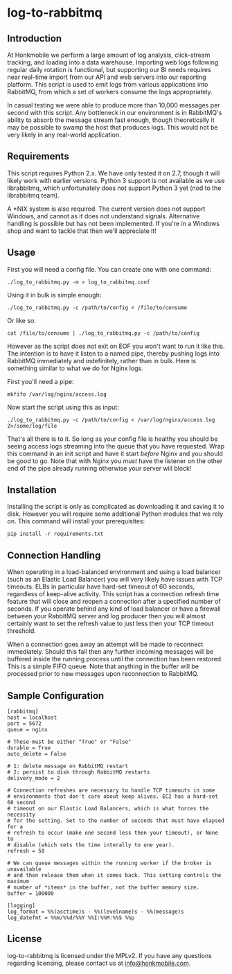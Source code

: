# log-to-rabbitmq

## Introduction
At Honkmobile we perform a large amount of log analysis, click-stream tracking, and loading into a data warehouse. Importing web logs following regular daily rotation is functional, but supporting our BI needs requires near real-time import from our API and web servers into our reporting platform. This script is used to emit logs from various applications into RabbitMQ, from which a set of workers consume the logs appropriately.

In casual testing we were able to produce more than 10,000 messages per second with this script. Any bottleneck in our environment is in RabbitMQ's ability to absorb the message stream fast enough, though theoretically it may be possible to swamp the host that produces logs. This would not be very likely in any real-world application.

## Requirements
This script requires Python 2.x. We have only tested it on 2.7, though it will likely work with earlier versions. Python 3 support is not available as we use librabbitmq, which unfortunately does not support Python 3 yet (nod to the librabbitmq team).

A *NIX system is also required. The current version does not support Windows, and cannot as it does not understand signals. Alternative handling is possible but has not been implemented. If you're in a Windows shop and want to tackle that then we'll appreciate it!

## Usage
First you will need a config file. You can create one with one command:

    ./log_to_rabbitmq.py -m > log_to_rabbitmq.conf

Using it in bulk is simple enough:

    ./log_to_rabbitmq.py -c /path/to/config < /file/to/consume

Or like so:

    cat /file/to/consume | ./log_to_rabbitmq.py -c /path/to/config

However as the script does not exit on EOF you won't want to run it like this. The intention is to have it listen to a named pipe, thereby pushing logs into RabbitMQ immediately and indefinitely, rather than in bulk. Here is something similar to what we do for Nginx logs.

First you'll need a pipe:

    mkfifo /var/log/nginx/access.log

Now start the script using this as input:

    ./log_to_rabbitmq.py -c /path/to/config < /var/log/nginx/access.log 2>/some/log/file

That's all there is to it. So long as your config file is healthy you should be seeing access logs streaming into the queue that you have requested. Wrap this command in an init script and have it start *before* Nginx and you should be good to go. Note that with Nginx you *must* have the listener on the other end of the pipe already running otherwise your server will block!

## Installation
Installing the script is only as complicated as downloading it and saving it to disk. However you will require some additional Python modules that we rely on. This command will install your prerequisites:

    pip install -r requirements.txt

## Connection Handling

When operating in a load-balanced environment and using a load balancer (such as an Elastic Load Balancer) you will very likely have issues with TCP timeouts. ELBs in particular have hard-set timeout of 60 seconds, regardless of keep-alive activity. This script has a connection refresh time feature that will close and reopen a connection after a specified number of seconds. If you operate behind any kind of load balancer or have a firewall between your RabbitMQ server and log producer then you will almost certainly want to set the refresh value to just less then your TCP timeout threshold.

When a connection goes away an attempt will be made to reconnect immediately. Should this fail then any further incoming messages will be buffered inside the running process until the connection has been restored. This is a simple FIFO queue. Note that anything in the buffer will be processed prior to new messages upon reconnection to RabbitMQ.

## Sample Configuration

    [rabbitmq]
    host = localhost
    port = 5672
    queue = nginx

    # These must be either "True" or "False"
    durable = True
    auto_delete = False

    # 1: delete message on RabbitMQ restart
    # 2: persist to disk through RabbitMQ restarts
    delivery_mode = 2

    # Connection refreshes are necessary to handle TCP timeouts in some
    # environments that don't care about keep alives. EC2 has a hard-set 60 second
    # timeout on our Elastic Load Balancers, which is what forces the necessity
    # for the setting. Set to the number of seconds that must have elapsed for a
    # refresh to occur (make one second less then your timeout), or None to
    # disable (which sets the time interally to one year).
    refresh = 50

    # We can queue messages within the running worker if the broker is unavailable
    # and then release them when it comes back. This setting controls the maximum
    # number of *items* in the buffer, not the buffer memory size.
    buffer = 100000

    [logging]
    log_format = %%(asctime)s - %%(levelname)s - %%(message)s
    log_datefmt = %%m/%%d/%%Y %%I:%%M:%%S %%p

## License
log-to-rabbitmq is licensed under the MPLv2. If you have any questions regarding licensing,
please contact us at <info@honkmobile.com>.


